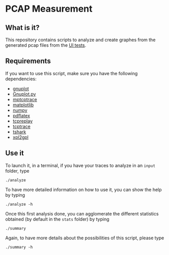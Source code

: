 PCAP Measurement
================

What is it?
-----------
This repository contains scripts to analyze and create graphes from the generated pcap files from the [UI tests](https://github.com/MPTCP-smartphone-thesis/uitests).

Requirements
------------
If you want to use this script, make sure you have the following dependencies:
  * [gnuplot](http://www.gnuplot.info/)
  * [Gnuplot.py](http://gnuplot-py.sourceforge.net/)
  * [mptcptrace](https://bitbucket.org/bhesmans/mptcptrace)
  * [matplotlib](http://matplotlib.org/)
  * [numpy](https://pypi.python.org/pypi/numpy/)
  * [pdflatex](http://www.tug.org/applications/pdftex/)
  * [tcpreplay](http://tcpreplay.appneta.com/wiki/installation.html#downloads)
  * [tcptrace](http://www.tcptrace.org/)
  * [tshark](https://www.wireshark.org/docs/man-pages/tshark.html)
  * [xpl2gpl](http://www.tcptrace.org/xpl2gpl/)

Use it
------
To launch it, in a terminal, if you have your traces to analyze in an `input` folder, type

`./analyze`

To have more detailed information on how to use it, you can show the help by typing

`./analyze -h`

Once this first analysis done, you can agglomerate the different statistics obtained (by default in the `stats` folder) by typing

`./summary`

Again, to have more details about the possibilities of this script, please type

`./summary -h`
